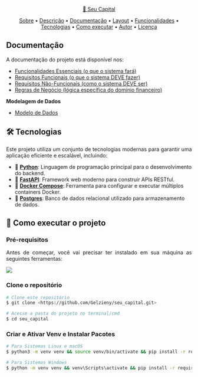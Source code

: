 <p align="center">
  <a href="#">
    🔗 Seu Capital
  </a>
</p>

<p align="center">
 <a href="#-sobre-o-projeto">Sobre</a> •
 <a href="#-descricao">Descrição</a> •
 <a href="#-documentacao">Documentação</a> •
 <a href="#-layout">Layout</a> • 
 <a href="#-funcionalidades">Funcionalidades</a> • 
 <a href="#-tecnologias">Tecnologias</a> • 
 <a href="#-como-executar-o-projeto">Como executar</a> • 
 <a href="#-autor">Autor</a> • 
 <a href="#user-content--licença">Licença</a>
</p>


## Documentação

A documentação do projeto está disponível nos:

  - [Funcionalidades Essenciais (o que o sistema fará)](.github/docs/funcionalidades.md)
  - [Requisitos Funcionais (o que o sistema DEVE fazer)](.github/docs/requisitos_funcionais.md)
  - [Requisitos Não-Funcionais (como o sistema DEVE ser)](.github/docs/requisitos_nao_funcionais.md)
  - [Regras de Negócio (lógica específica do domínio financeiro)](.github/docs/regra_de_negocio.md)

  **Modelagem de Dados**

  - [Modelo de Dados](.github/docs/modelo_de_dados.md)

## 🛠 Tecnologias

<p align="justify">Este projeto utiliza um conjunto de tecnologias modernas para garantir uma aplicação eficiente e escalável, incluindo:</p>

- 🐍 **[Python](URL_ADDRESSw.python.org/)**: Linguagem de programação principal para o desenvolvimento do backend.
- 🐘 **[FastAPI](URL_ADDRESStapi.tiangolo.com/)**: Framework web moderno para construir APIs RESTful.
- 🐳 **[Docker Compose](https://docs.docker.com/compose/)**: Ferramenta para configurar e executar múltiplos containers Docker.
- 🐘 **[Postgres](https://www.postgresql.org/)**: Banco de dados relacional utilizado para armazenamento de dados.

## 🚀 Como executar o projeto

### Pré-requisitos

<p align="justify">Antes de começar, você vai precisar ter instalado em sua máquina as seguintes ferramentas:</p>

<a href="https://skillicons.dev">
  <img src="https://skillicons.dev/icons?i=git,nodejs,docker,vscode" />
</a>


### Clone o repositório

```bash
# Clone este repositório
$ git clone <https://github.com/Gelzieny/seu_capital.git>

# Acesse a pasta do projeto no terminal/cmd
$ cd seu_capital
```
### Criar e Ativar Venv e Instalar Pacotes

```bash
# Para Sistemas Linux e macOS
$ python3 -m venv venv && source venv/bin/activate && pip install -r requirements.txt

# Para Sistemas Windows
$ python -m venv venv && venv\Scripts\activate && pip install -r requirements.txt
```
